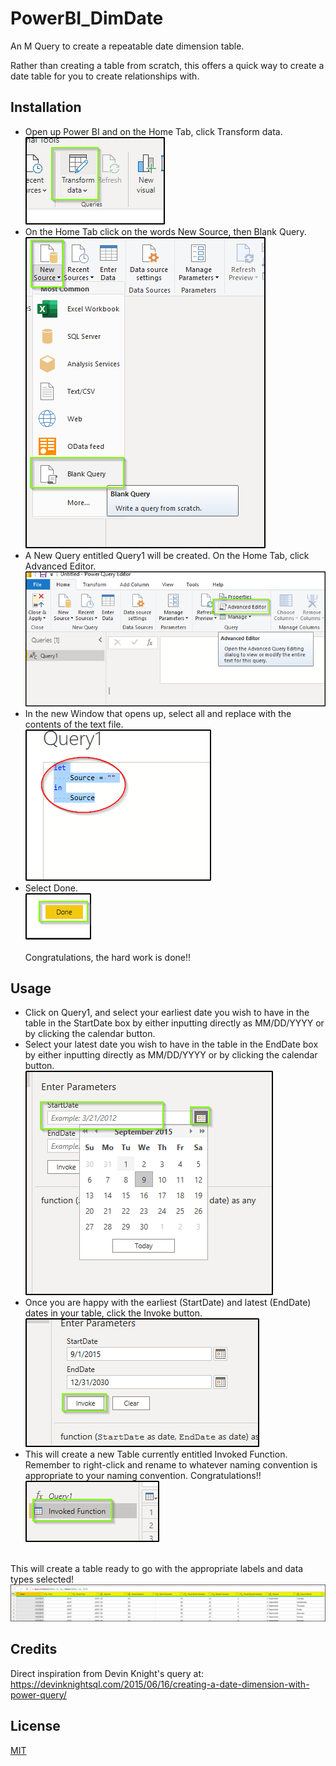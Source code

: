 # PowerBI_DimDate
An M Query to create a repeatable date dimension table.

Rather than creating a table from scratch, this offers a quick way to create a date table for you to create relationships with.

## Installation
- Open up Power BI and on the Home Tab, click Transform data.<br>
![Transform Data](https://raw.githubusercontent.com/mathewrtaylor/PowerBI_DimDate/screenshots/DimDate_1.png?raw=true "Icon to Transform Data.")<br>
- On the Home Tab click on the words New Source, then Blank Query.<br>
![Blank Query](https://raw.githubusercontent.com/mathewrtaylor/PowerBI_DimDate/screenshots/DimDate_2.png?raw=true "Steps to create a new Blank Query.")<br>
- A New Query entitled Query1 will be created.  On the Home Tab, click Advanced Editor.<br>
![Advanced Editor](https://raw.githubusercontent.com/mathewrtaylor/PowerBI_DimDate/screenshots/DimDate_3.png?raw=true "Advanced Editor.")<br>
- In the new Window that opens up, select all and replace with the contents of the text file.<br>
![Query Contents](https://raw.githubusercontent.com/mathewrtaylor/PowerBI_DimDate/screenshots/DimDate_4.png?raw=true "Paste Contents of the Query in here!")<br>
- Select Done.<br>
![Done](https://raw.githubusercontent.com/mathewrtaylor/PowerBI_DimDate/screenshots/DimDate_5.png?raw=true "Finish off the Query Editor.")<br><br>
Congratulations, the hard work is done!!

## Usage
- Click on Query1, and select your earliest date you wish to have in the table in the StartDate box by either inputting directly as MM/DD/YYYY or by clicking the calendar button.<br>
- Select your latest date you wish to have in the table in the EndDate box by either inputting directly as MM/DD/YYYY or by clicking the calendar button.<br>
![Select Dates](https://raw.githubusercontent.com/mathewrtaylor/PowerBI_DimDate/screenshots/DimDate_6.png?raw=true "Select your earliest (StartDate) and latest (EndDate) dates.")<br>
- Once you are happy with the earliest (StartDate) and latest (EndDate) dates in your table, click the Invoke button.<br>
![Invoke Function](https://raw.githubusercontent.com/mathewrtaylor/PowerBI_DimDate/screenshots/DimDate_7.png?raw=true "It's go time, press Invoke!")<br>
- This will create a new Table currently entitled Invoked Function.  Remember to right-click and rename to whatever naming convention is appropriate to your naming convention.  Congratulations!!<br>
![Rename Function](https://raw.githubusercontent.com/mathewrtaylor/PowerBI_DimDate/screenshots/DimDate_8.png?raw=true "Remember to rename this to something like DimDate, or what makes sense to you!")<br><br>

This will create a table ready to go with the appropriate labels and data types selected!<br>
![Output](https://raw.githubusercontent.com/mathewrtaylor/PowerBI_DimDate/screenshots/DimDate_9.png?raw=true "Here is an example of what the output will look like once done.")<br>

## Credits
Direct inspiration from Devin Knight's query at: https://devinknightsql.com/2015/06/16/creating-a-date-dimension-with-power-query/

## License
[MIT](https://choosealicense.com/licenses/mit/)
